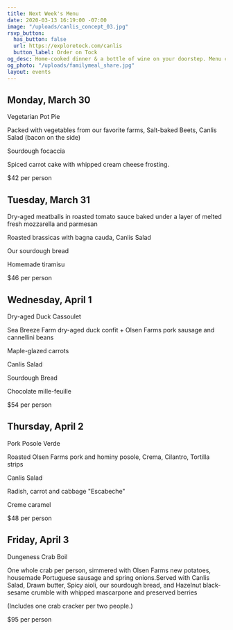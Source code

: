 ```yaml
---
title: Next Week's Menu
date: 2020-03-13 16:19:00 -07:00
image: "/uploads/canlis_concept_03.jpg"
rsvp_button:
  has_button: false
  url: https://exploretock.com/canlis
  button_label: Order on Tock
og_desc: Home-cooked dinner & a bottle of wine on your doorstep. Menu changes daily.
og_photo: "/uploads/familymeal_share.jpg"
layout: events
---
```


<!-- <h2 class="Display2 mb4">Home-cooked dinner and a bottle of wine on your doorstep.</h2> -->

<h2 class="Caption mt2 mb3">Monday, March 30</h2>

Vegetarian Pot Pie

Packed with vegetables from our favorite farms, Salt-baked Beets, Canlis Salad (bacon on the side)

Sourdough focaccia

Spiced carrot cake with whipped cream cheese frosting.

$42 per person

<div class="Divider mb8 mt3 op30"></div>

<h2 class="Caption mt2 mb3">Tuesday, March 31</h2>

Dry-aged meatballs in roasted tomato sauce baked under a layer of melted fresh mozzarella and parmesan

Roasted brassicas with bagna cauda, Canlis Salad

Our sourdough bread

Homemade tiramisu

$46 per person

<div class="Divider mb8 mt3 op30"></div>

<h2 class="Caption mt2 mb3">Wednesday, April 1</h2>

Dry-aged Duck Cassoulet

Sea Breeze Farm dry-aged duck confit + Olsen Farms pork sausage and cannellini beans

Maple-glazed carrots

Canlis Salad

Sourdough Bread

Chocolate mille-feuille

$54 per person

<div class="Divider mb8 mt3 op30"></div>

<h2 class="Caption mt2 mb3">Thursday, April 2</h2>

Pork Posole Verde

Roasted Olsen Farms pork and hominy posole, Crema, Cilantro, Tortilla strips

Canlis Salad

Radish, carrot and cabbage "Escabeche"

Creme caramel

$48 per person

<div class="Divider mb8 mt3 op30"></div>

<h2 class="Caption mt2 mb3">Friday, April 3</h2>

Dungeness Crab Boil

One whole crab per person, simmered with Olsen Farms new potatoes, housemade Portuguese sausage and spring onions.Served with Canlis Salad, Drawn butter, Spicy aioli, our sourdough bread, and Hazelnut black-sesame crumble with whipped mascarpone and preserved berries

(Includes one crab cracker per two people.)

$95 per person

